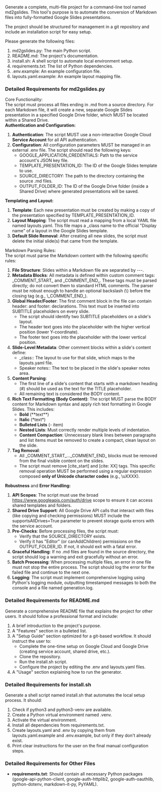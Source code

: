 Generate a complete, multi-file project for a command-line tool named md2gslides. This tool's purpose is to automate the conversion of Markdown files into fully-formatted Google Slides presentations.

The project should be structured for management in a git repository and include an installation script for easy setup.

Please generate the following files:

1. md2gslides.py: The main Python script.
2. README.md: The project's documentation.
3. install.sh: A shell script to automate local environment setup.
4. requirements.txt: The list of Python dependencies.
5. .env.example: An example configuration file.
6. layouts.yaml.example: An example layout mapping file.

### **Detailed Requirements for md2gslides.py**

Core Functionality:  
The script must process all files ending in .md from a source directory. For each Markdown file, it will create a new, separate Google Slides presentation in a specified Google Drive folder, which MUST be located within a Shared Drive.  
**Authentication and Configuration:**

1. **Authentication**: The script MUST use a non-interactive Google Cloud **Service Account** for all API authentication.
2. **Configuration**: All configuration parameters MUST be managed in an external .env file. The script should read the following keys:
   - GOOGLE_APPLICATION_CREDENTIALS: Path to the service account's JSON key file.
   - TEMPLATE_PRESENTATION_ID: The ID of the Google Slides template to use.
   - SOURCE_DIRECTORY: The path to the directory containing the source .md files.
   - OUTPUT_FOLDER_ID: The ID of the Google Drive folder (inside a Shared Drive) where generated presentations will be saved.

**Templating and Layout:**

1. **Template**: Each new presentation must be created by making a copy of the presentation specified by TEMPLATE_PRESENTATION_ID.
2. **Layout Mapping**: The script must read a mapping from a local YAML file named layouts.yaml. This file maps a \_class name to the official "Display name" of a layout in the Google Slides template.
3. **Default Slide Removal**: After creating all new slides, the script must delete the initial slide(s) that came from the template.

Markdown Parsing Rules:  
The script must parse the Markdown content with the following specific rules:

1. **File Structure**: Slides within a Markdown file are separated by \---.
2. **Metadata Blocks**: All metadata is defined within custom comment tags: \_COMMENT_START\_ and \_COMMENT_END\_. These tags must be parsed directly; do not convert them to standard HTML comments. The parser must be robust enough to handle an optional backslash (\\) before the closing tag (e.g., \\\_COMMENT_END\_).
3. **Global Header/Footer**: The first comment block in the file can contain header: and footer: declarations. This text must be inserted into SUBTITLE placeholders on every slide.
   - The script should identify two SUBTITLE placeholders on a slide's layout.
   - The header text goes into the placeholder with the higher vertical position (lower Y-coordinate).
   - The footer text goes into the placeholder with the lower vertical position.
4. **Slide-Level Metadata**: Other comment blocks within a slide's content define:
   - \_class:: The layout to use for that slide, which maps to the layouts.yaml file.
   - Speaker notes:: The text to be placed in the slide's speaker notes area.
5. **Content Parsing**:
   - The first line of a slide's content that starts with a markdown heading (\#) should be used as the text for the TITLE placeholder.
   - All remaining text is considered the BODY content.
6. **Rich Text Formatting (Body Content)**: The script MUST parse the BODY content for Markdown syntax and apply rich text formatting in Google Slides. This includes:
   - **Bold** (\*\*text\*\*)
   - **Italic** (\*text\*)
   - **Bulleted Lists** (- item)
   - **Nested Lists**: Must correctly render multiple levels of indentation.
   - **Content Compaction**: Unnecessary blank lines between paragraphs and list items must be removed to create a compact, clean layout on the slide.
7. **Tag Removal**:
   - All \_COMMENT_START\_...\_COMMENT_END\_ blocks must be removed from the final visible content on the slides.
   - The script must remove \[cite_start\] and \[cite: XX\] tags. This specific removal operation MUST be performed using a regular expression composed **only of Unicode character codes** (e.g., \\uXXXX).

**Robustness** and **Error Handling:**

1. **API Scopes**: The script must use the broad https://www.googleapis.com/auth/drive scope to ensure it can access shared templates and folders.
2. **Shared Drive Support**: All Google Drive API calls that interact with files (like copying and checking permissions) MUST include the supportsAllDrives=True parameter to prevent storage quota errors with the service account.
3. **Pre-Checks**: Before processing files, the script must:
   - Verify that the SOURCE_DIRECTORY exists.
   - Verify it has "Editor" (or canAddChildren) permissions on the OUTPUT_FOLDER_ID. If not, it should exit with a fatal error.
4. **Graceful Handling**: If no .md files are found in the source directory, the script should log a warning and exit gracefully without an error.
5. **Batch Processing**: When processing multiple files, an error in one file must not stop the entire process. The script should log the error for the failed file and continue to the next one.
6. **Logging**: The script must implement comprehensive logging using Python's logging module, outputting timestamped messages to both the console and a file named generation.log.

### **Detailed Requirements for README.md**

Generate a comprehensive README file that explains the project for other users. It should follow a professional format and include:

1. A brief introduction to the project's purpose.
2. A "Features" section in a bulleted list.
3. A "Setup Guide" section optimized for a git-based workflow. It should instruct the user to:
   - Complete the one-time setup on Google Cloud and Google Drive (creating service account, shared drive, etc.).
   - Clone the repository.
   - Run the install.sh script.
   - Configure the project by editing the .env and layouts.yaml files.
4. A "Usage" section explaining how to run the generator.

### **Detailed Requirements for install.sh**

Generate a shell script named install.sh that automates the local setup process. It should:

1. Check if python3 and python3-venv are available.
2. Create a Python virtual environment named .venv.
3. Activate the virtual environment.
4. Install all dependencies from requirements.txt.
5. Create layouts.yaml and .env by copying them from layouts.yaml.example and .env.example, but only if they don't already exist.
6. Print clear instructions for the user on the final manual configuration steps.

### **Detailed Requirements for Other Files**

- **requirements.txt**: Should contain all necessary Python packages (google-api-python-client, google-auth-httplib2, google-auth-oauthlib, python-dotenv, markdown-it-py, PyYAML).
